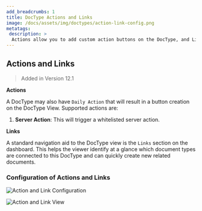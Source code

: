```yaml
---
add_breadcrumbs: 1
title: DocType Actions and Links
image: /docs/assets/img/doctypes/action-link-config.png
metatags:
 description: >
  Actions allow you to add custom action buttons on the DocType, and Links help you to configure the dashboard for linked documents on the DocTye form.
---
```

## Actions and Links

> Added in Version 12.1

**Actions**

A DocType may also have `Daily Action` that will result in a button creation on the DocType View. Supported actions are:

1. **Server Action**: This will trigger a whitelisted server action.

**Links**

A standard navigation aid to the DocType view is the `Links` section on the dashboard. This helps the viewer identify at a glance which document types are connected to this DocType and can quickly create new related documents.

### Configuration of Actions and Links

![Action and Link Configuration](/docs/assets/img/doctypes/action-link-config.png)

![Action and Link View](/docs/assets/img/doctypes/action-link.png)
